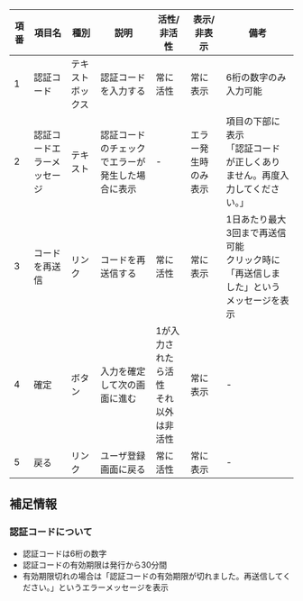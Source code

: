 
| 項番 | 項目名 | 種別 | 説明 | 活性/非活性 | 表示/非表示 | 備考 |
|------|--------|------|------|------------|------------|------|
| 1 | 認証コード | テキストボックス | 認証コードを入力する | 常に活性 | 常に表示 | 6桁の数字のみ入力可能 |
| 2 | 認証コードエラーメッセージ | テキスト | 認証コードのチェックでエラーが発生した場合に表示 | - | エラー発生時のみ表示 | 項目の下部に表示<br>「認証コードが正しくありません。再度入力してください。」 |
| 3 | コードを再送信 | リンク | コードを再送信する | 常に活性 | 常に表示 | 1日あたり最大3回まで再送信可能<br>クリック時に「再送信しました」というメッセージを表示 |
| 4 | 確定 | ボタン | 入力を確定して次の画面に進む | 1が入力されたら活性<br>それ以外は非活性 | 常に表示 | - |
| 5 | 戻る | リンク | ユーザ登録画面に戻る | 常に活性 | 常に表示 | - |

## 補足情報

### 認証コードについて
- 認証コードは6桁の数字
- 認証コードの有効期限は発行から30分間
- 有効期限切れの場合は「認証コードの有効期限が切れました。再送信してください。」というエラーメッセージを表示
